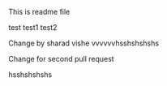 This is readme file

test
test1
test2

Change by sharad vishe
vvvvvvhsshshshshs

Change for second pull request

hsshshshshs

